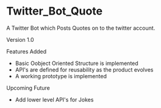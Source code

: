 # Twitter_Bot_Quote

A Twitter Bot which Posts Quotes on to the twitter account.

Version 1.0

Features Added
- Basic Oobject Oriented Structure is implemented
- API's are defined for reusability as the product evolves
- A working prototype is implemented

Upcoming Future
- Add lower level API's for Jokes
